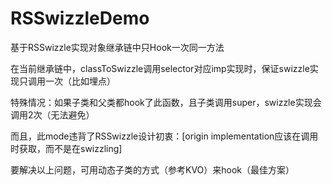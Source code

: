 # RSSwizzleDemo
基于RSSwizzle实现对象继承链中只Hook一次同一方法

在当前继承链中，classToSwizzle调用selector对应imp实现时，保证swizzle实现只调用一次（比如埋点）

特殊情况：如果子类和父类都hook了此函数，且子类调用super，swizzle实现会调用2次（无法避免）

而且，此mode违背了RSSwizzle设计初衷：[origin implementation应该在调用时获取，而不是在swizzling]

要解决以上问题，可用动态子类的方式（参考KVO）来hook（最佳方案）